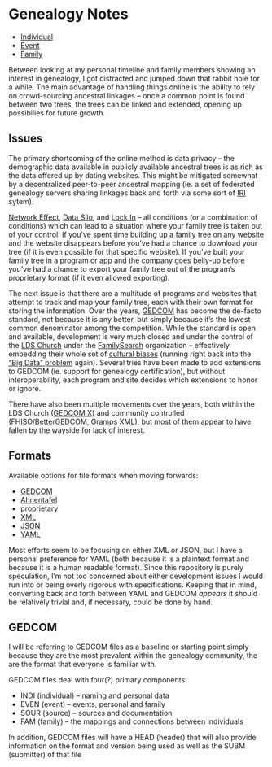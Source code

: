 # Genealogy Notes

* [Individual](Individual.md)
* [Event](Event.md)
* [Family](Family.md)

Between looking at my personal timeline and family members showing an interest in genealogy, I got distracted and jumped down that rabbit hole for a while. The main advantage of handling things online is the ability to rely on crowd-sourcing ancestral linkages – once a common point is found between two trees, the trees can be linked and extended, opening up possibilies for future growth.

## Issues

The primary shortcoming of the online method is data privacy – the demographic data available in publicly available ancestral trees is as rich as the data offered up by dating websites. This might be mitigated somewhat by a decentralized peer-to-peer ancestral mapping (ie. a set of federated genealogy servers sharing linkages back and forth via some sort of [IRI](https://en.wikipedia.org/wiki/Internationalized_Resource_Identifier) sytem).

[Network Effect](https://en.wikipedia.org/wiki/Network_effect), [Data Silo](https://en.wikipedia.org/wiki/Information_silo),
and [Lock In](https://en.wikipedia.org/wiki/Vendor_lock-in) – all conditions (or a combination of conditions) which can lead to a situation where your family tree is taken out of your control. If you’ve spent time building up a family tree on any website and the website disappears before you’ve had a chance to download your tree (if it is even possible for that specific website). If you’ve built your family tree in a program or app and the company goes belly-up before you’ve had a chance to export your family tree out of the program’s proprietary format (if it even allowed exporting).

The next issue is that there are a multitude of programs and websites that attempt to track and map your family tree, each with their own format for storing the information. Over the years, [GEDCOM](https://en.wikipedia.org/wiki/GEDCOM) has become the de-facto standard, not because it is any better, but simply because it’s the lowest common denominator among the competition. While the standard is open and available, development is very much closed and under the control of the [LDS Church](https://en.wikipedia.org/wiki/The_Church_of_Jesus_Christ_of_Latter-day_Saints) under the [FamilySearch](https://en.wikipedia.org/wiki/FamilySearch) organization – effectively embedding their whole set of [cultural biases](https://github.com/tmcw/gedcom/blob/main/GEDCOM_BIAS.md) (running right back into the [“Big Data” problem](https://en.wikipedia.org/wiki/Weapons_of_Math_Destruction) again). Several tries have been made to add extensions to GEDCOM (ie. support for genealogy certification), but without interoperability, each program and site decides which extensions to honor or ignore.

There have also been multiple movements over the years, both within the LDS Church ([GEDCOM X](http://www.gedcomx.org/)) and community controlled ([FHISO/BetterGEDCOM](https://fhiso.org/), [Gramps XML](https://www.gramps-project.org/wiki/index.php/Gramps_XML)), but most of them appear to have fallen by the wayside for lack of interest.

## Formats

Available options for file formats when moving forwards:
* [GEDCOM](https://en.wikipedia.org/wiki/GEDCOM)
* [Ahnentafel](https://en.wikipedia.org/wiki/Ahnentafel)
* proprietary
* [XML](https://en.wikipedia.org/wiki/XML)
* [JSON](https://en.wikipedia.org/wiki/JSON)
* [YAML](https://en.wikipedia.org/wiki/YAML)

Most efforts seem to be focusing on either XML or JSON, but I have a personal preference for YAML (both because it is a plaintext format and because it is a human readable format). Since this repository is purely speculation, I’m not too concerned about either development issues I would run into or being overly rigorous with specifications. Keeping that in mind, converting back and forth between YAML and GEDCOM *appears* it should be relatively trivial and, if necessary, could be done by hand.

## GEDCOM

I will be referring to GEDCOM files as a baseline or starting point simply because they are the most prevalent within the genealogy community, the are the format that everyone is familiar with.

GEDCOM files deal with four(?) primary components:
* INDI (individual) – naming and personal data
* EVEN (event) – events, personal and family
* SOUR (source) – sources and documentation
* FAM (family) – the mappings and connections between individuals

In addition, GEDCOM files will have a HEAD (header) that will also provide information on the format and version being used
as well as the SUBM (submitter) of that file

